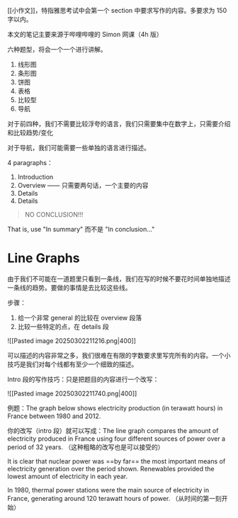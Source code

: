 [[小作文]]，特指雅思考试中会第一个 section 中要求写作的内容。多要求为 150 字以内。

本文的笔记主要来源于哔哩哔哩的 Simon 网课（4h 版） 

六种题型，将会一个一个进行讲解。

1. 线形图
2. 条形图
3. 饼图
4. 表格
5. 比较型
6. 导航

对于前四种，我们不需要比较浮夸的语言，我们只需要集中在数字上，只需要介绍和比较趋势/变化

对于导航，我们可能需要一些单独的语言进行描述。


4 paragraphs：

1. Introduction 
2. Overview  —— 只需要两句话，一个主要的内容
3. Details
4. Details

> NO CONCLUSION!!!

That is, use "In summary" 而不是 "In conclusion..."

# Line Graphs

由于我们不可能在一道题里只看到一条线，我们在写的时候不要花时间单独地描述一条线的趋势。要做的事情是去比较这些线。

步骤：

1. 给一个非常 general 的比较在 overview 段落
2. 比较一些特定的点，在 details 段

![[Pasted image 20250302211216.png|400]]

可以描述的内容非常之多，我们很难在有限的字数要求里写完所有的内容。一个小技巧是我们对每个线都有至少一个细致的描述。

Intro 段的写作技巧：只是把题目的内容进行一个改写：

![[Pasted image 20250302211740.png|400]]

例题：The graph below shows electricity production (in terawatt hours) in France between 1980 and 2012. 

你的改写（intro 段）就可以写成：The line graph compares the amount of electricity produced in France using four different sources of power over a period of 32 years. （这种粗略的改写也是可以接受的）

It is clear that nuclear power was ==by far== the most important means of electricity generation over the period shown. Renewables provided the lowest amount of electricity in each year.

In 1980, thermal power stations were the main source of electricity in France, generating around 120 terawatt hours of power. （从时间的第一刻开始）



